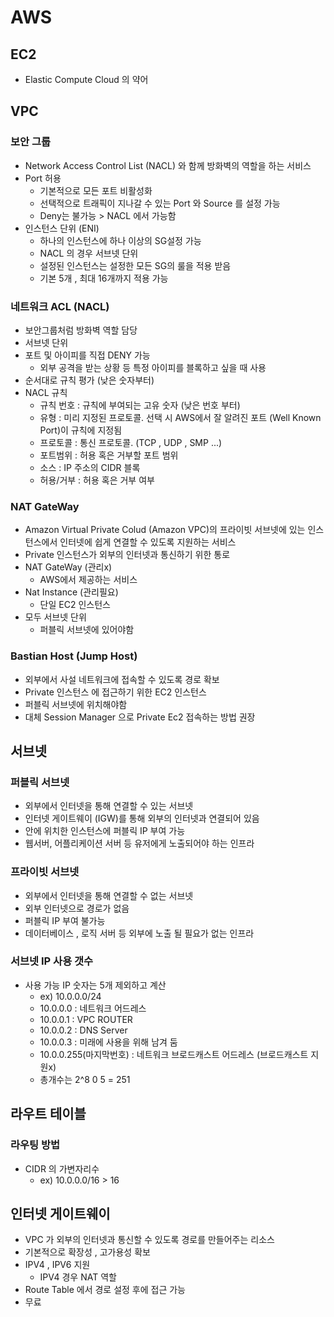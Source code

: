 # AWS 

## EC2
- Elastic Compute Cloud 의 약어

## VPC

### 보안 그룹
- Network Access Control List (NACL) 와 함께 방화벽의 역할을 하는 서비스
- Port 허용
    - 기본적으로 모든 포트 비활성화
    - 선택적으로 트래픽이 지나갈 수 있는 Port 와 Source 를 설정 가능
    - Deny는 불가능 > NACL 에서 가능함
- 인스턴스 단위 (ENI)
    - 하나의 인스턴스에 하나 이상의 SG설정 가능
    - NACL 의 경우 서브넷 단위
    - 설정된 인스턴스는 설정한 모든 SG의 룰을 적용 받음
    - 기본 5개 , 최대 16개까지 적용 가능

### 네트워크 ACL (NACL)
- 보안그룹처럼 방화벽 역할 담당
- 서브넷 단위
- 포트 및 아이피를 직접 DENY 가능
    - 외부 공격을 받는 상황 등 특정 아이피를 블록하고 싶을 때 사용
- 순서대로 규칙 평가 (낮은 숫자부터)
- NACL 규칙
    - 규칙 번호 : 규칙에 부여되는 고유 숫자 (낮은 번호 부터)
    - 유형 : 미리 지정된 프로토콜. 선택 시 AWS에서 잘 알려진 포트 (Well Known Port)이 규칙에 지정됨
    - 프로토콜 : 통신 프로토콜. (TCP , UDP , SMP ...)
    - 포트범위 : 허용 혹은 거부할 포트 범위
    - 소스 : IP 주소의 CIDR 블록 
    - 허용/거부 : 허용 혹은 거부 여부
 
### NAT GateWay
- Amazon Virtual Private Colud (Amazon VPC)의 프라이빗 서브넷에 있는 인스턴스에서 인터넷에 쉽게 연결할 수 있도록 지원하는 서비스
- Private 인스턴스가 외부의 인터넷과 통신하기 위한 통로
- NAT GateWay (관리x)
    - AWS에서 제공하는 서비스
- Nat Instance (관리필요)
    - 단일 EC2 인스턴스
- 모두 서브넷 단위
    - 퍼블릭 서브넷에 있어야함

### Bastian Host (Jump Host)
- 외부에서 사설 네트워크에 접속할 수 있도록 경로 확보
- Private 인스턴스 에 접근하기 위한 EC2 인스턴스
- 퍼블릭 서브넷에 위치해야함 
- 대체 Session Manager 으로 Private Ec2 접속하는 방법 권장







## 서브넷

### 퍼블릭 서브넷
- 외부에서 인터넷을 통해 연결할 수 있는 서브넷
- 인터넷 게이트웨이 (IGW)를 통해 외부의 인터넷과 연결되어 있음
- 안에 위치한 인스턴스에 퍼블릭 IP 부여 가능
- 웹서버, 어플리케이션 서버 등 유저에게 노출되어야 하는 인프라

### 프라이빗 서브넷
- 외부에서 인터넷을 통해 연결할 수 없는 서브넷
- 외부 인터넷으로 경로가 없음
- 퍼블릭 IP 부여 불가능
- 데이터베이스 , 로직 서버 등 외부에 노출 될 필요가 없는 인프라

### 서브넷 IP 사용 갯수
- 사용 가능 IP 숫자는 5개 제외하고 계산
    - ex) 10.0.0.0/24
    - 10.0.0.0 : 네트워크 어드레스
    - 10.0.0.1 : VPC ROUTER
    - 10.0.0.2 : DNS Server
    - 10.0.0.3 : 미래에 사용을 위해 남겨 둠
    - 10.0.0.255(마지막번호) : 네트워크 브로드캐스트 어드레스 (브로드캐스트 지원x)
    - 총개수는 2^8 0 5 = 251

## 라우트 테이블

### 라우팅 방법
- CIDR 의 가변자리수
    - ex) 10.0.0.0/16 > 16

## 인터넷 게이트웨이
- VPC 가 외부의 인터넷과 통신할 수 있도록 경로를 만들어주는 리소스
- 기본적으로 확장성 , 고가용성 확보
- IPV4 , IPV6 지원
    - IPV4 경우 NAT 역할
- Route Table 에서 경로 설정 후에 접근 가능
- 무료
